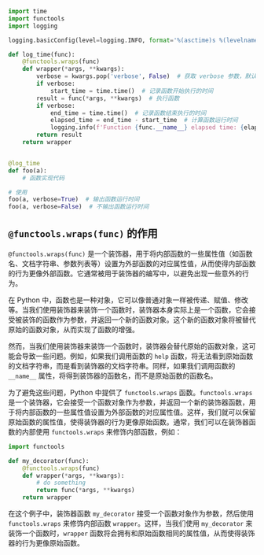 ```python
import time
import functools
import logging

logging.basicConfig(level=logging.INFO, format='%(asctime)s %(levelname)s %(message)s')

def log_time(func):
    @functools.wraps(func)
    def wrapper(*args, **kwargs):
        verbose = kwargs.pop('verbose', False)  # 获取 verbose 参数，默认为 False
        if verbose:
            start_time = time.time()  # 记录函数开始执行的时间
        result = func(*args, **kwargs)  # 执行函数
        if verbose:
            end_time = time.time()  # 记录函数结束执行的时间
            elapsed_time = end_time - start_time  # 计算函数运行时间
            logging.info(f'Function {func.__name__} elapsed time: {elapsed_time:.4f}s')  # 输出函数运行时间
        return result
    return wrapper


@log_time
def foo(a):
    # 函数实现代码

# 使用
foo(a, verbose=True)  # 输出函数运行时间
foo(a, verbose=False)  # 不输出函数运行时间

```



## `@functools.wraps(func)` 的作用

`@functools.wraps(func)` 是一个装饰器，用于将内部函数的一些属性值（如函数名、文档字符串、参数列表等）设置为外部函数的对应属性值，从而使得内部函数的行为更像外部函数。它通常被用于装饰器的编写中，以避免出现一些意外的行为。

在 Python 中，函数也是一种对象，它可以像普通对象一样被传递、赋值、修改等。当我们使用装饰器来装饰一个函数时，装饰器本身实际上是一个函数，它会接受被装饰的函数作为参数，并返回一个新的函数对象。这个新的函数对象将被替代原始的函数对象，从而实现了函数的增强。

然而，当我们使用装饰器来装饰一个函数时，装饰器会替代原始的函数对象，这可能会导致一些问题。例如，如果我们调用函数的 `help` 函数，将无法看到原始函数的文档字符串，而是看到装饰器的文档字符串。同样，如果我们调用函数的 `__name__` 属性，将得到装饰器的函数名，而不是原始函数的函数名。

为了避免这些问题，Python 中提供了 `functools.wraps` 函数。`functools.wraps` 是一个装饰器，它会接受一个函数对象作为参数，并返回一个新的装饰器函数，用于将内部函数的一些属性值设置为外部函数的对应属性值。这样，我们就可以保留原始函数的属性值，使得装饰器的行为更像原始函数。通常，我们可以在装饰器函数的内部使用 `functools.wraps` 来修饰内部函数，例如：

```python
import functools

def my_decorator(func):
    @functools.wraps(func)
    def wrapper(*args, **kwargs):
        # do something
        return func(*args, **kwargs)
    return wrapper
```

在这个例子中，装饰器函数 `my_decorator` 接受一个函数对象作为参数，然后使用 `functools.wraps` 来修饰内部函数 `wrapper`。这样，当我们使用 `my_decorator` 来装饰一个函数时，`wrapper` 函数将会拥有和原始函数相同的属性值，从而使得装饰器的行为更像原始函数。